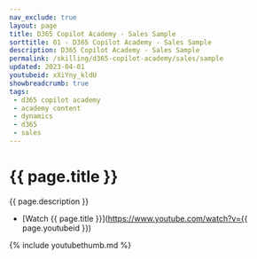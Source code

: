 ```yaml
---
nav_exclude: true
layout: page
title: D365 Copilot Academy - Sales Sample
sorttitle: 01 - D365 Copilot Academy - Sales Sample
description: D365 Copilot Academy - Sales Sample
permalink: /skilling/d365-copilot-academy/sales/sample
updated: 2023-04-01
youtubeid: xXiYny_kldU
showbreadcrumb: true
tags: 
 - d365 copilot academy
 - academy content
 - dynamics
 - d365
 - sales
---
```


# {{ page.title }}

{{ page.description }}

* [Watch {{ page.title }}](https://www.youtube.com/watch?v={{ page.youtubeid }})

{% include youtubethumb.md %}
